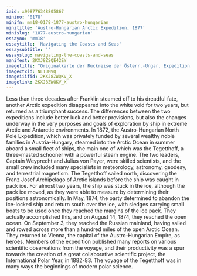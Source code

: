 ```yaml
---
iaid: x998776348805867
minino: '0178'
minifn: mm18-0178-1877-austro-hungarian
minititle: 'Austro-Hungarian Arctic Expedition, 1877'
minislug: '1877-austro-hungarian'
essayno: 'mm18'
essaytitle: 'Navigating the Coasts and Seas'
essaysubtitle: ''
essayslug: navigating-the-coasts-and-seas
manifest: 2KXJ8ZSQE42EY
imagetitle: "Originalkarte der Rückreise der Österr.-Ungar. Expedition, Mai-August, 1874 : nach Weyprecht's Beobachtungen"
imagectxid: NL1UMVQ
imageiiifid: 2KXJ8ZWQKV_X
imagelink: 2KXJ8ZWQKV_X
---
```

Less than three decades after Franklin steamed off to his dreadful fate, another Arctic expedition disappeared into the white void for two years, but returned as a triumphant success. The differences between the two expeditions include better luck and better provisions, but also the changes underway in the very purposes and goals of exploration by ship in extreme Arctic and Antarctic environments. In 1872, the Austro-Hungarian North Pole Expedition, which was privately funded by several wealthy noble families in Austria-Hungary, steamed into the Arctic Ocean in summer aboard a small fleet of ships, the main one of which was the Tegetthoff, a three-masted schooner with a powerful steam engine. The two leaders, Captain Weyprecht and Julius von Payer, were skilled scientists, and the small crew included many specialists in meteorology, astronomy, geodesy, and terrestrial magnetism. The Tegetthoff sailed north, discovering the Franz Josef Archipelago of Arctic islands before the ship was caught in pack ice. For almost two years, the ship was stuck in the ice, although the pack ice moved, as they were able to measure by determining their positions astronomically. In May, 1874, the party determined to abandon the ice-locked ship and return south over the ice, with sledges carrying small boats to be used once they reached the margins of the ice pack. They actually accomplished this, and on August 14, 1874, they reached the open ocean. On September 3, they reached the Russian mainland, having sailed and rowed across more than a hundred miles of the open Arctic Ocean. They returned to Vienna, the capital of the Austro-Hungarian Empire, as heroes. Members of the expedition published many reports on various scientific observations from the voyage, and their productivity was a spur towards the creation of a great collaborative scientific project, the International Polar Year, in 1882-83. The voyage of the Tegetthoff was in many ways the beginnings of modern polar science.

